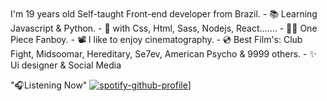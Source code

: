 <!-- Hi, I'm Edson :wave:
============== -->
<br />
I'm 19 years old Self-taught Front-end developer from Brazil.
- 📚 Learning Javascript & Python.
- 🎯 with Css, Html, Sass, Nodejs, React.......
- 🏴‍☠️ One Piece Fanboy.
- 📽 I like to enjoy cinematography.
- 💿 Best Film's: Club Fight, Midsoomar, Hereditary, Se7ev, American Psycho & 9999 others.
- ✨ Ui designer & Social Media
<br />

"🎧Listening Now"
[![spotify-github-profile](https://spotify-github-profile.vercel.app/api/view?uid=vjgcapwajna68y8r09jxrsce8&cover_image=true&theme=default&bar_color=c11515&bar_color_cover=false)](https://github.com/kittinan/spotify-github-profile)]
